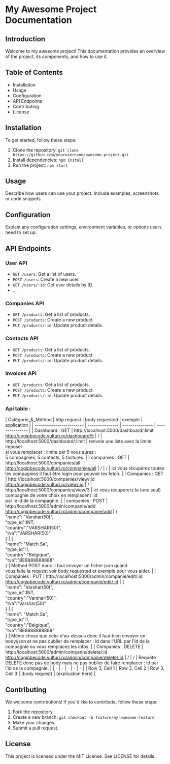 # My Awesome Project Documentation

## Introduction
Welcome to my awesome project! This documentation provides an overview of the project, its components, and how to use it.

## Table of Contents
- Installation
- Usage
- Configuration
- API Endpoints
- Contributing
- License

## Installation
To get started, follow these steps:
1. Clone the repository: `git clone https://github.com/yourusername/awesome-project.git`
2. Install dependencies: `npm install`
3. Run the project: `npm start`

## Usage
Describe how users can use your project. Include examples, screenshots, or code snippets.

## Configuration
Explain any configuration settings, environment variables, or options users need to set up.

## API Endpoints
### User API
- `GET /users`: Get a list of users.
- `POST /users`: Create a new user.
- `GET /users/:id`: Get user details by ID.
- ...

### Companies API
- `GET /products`: Get a list of products.
- `POST /products`: Create a new product.
- `PUT /products/:id`: Update product details.

### Contacts API
- `GET /products`: Get a list of products.
- `POST /products`: Create a new product.
- `PUT /products/:id`: Update product details.

### Invoices API
- `GET /products`: Get a list of products.
- `POST /products`: Create a new product.
- `PUT /products/:id`: Update product details.

### Api table :
|    Catégorie_&_Méthod    |   http request  | body requested  |     exemple     |     explication     |
| ------------------------ | --------------- | --------------- | --------------- |
|  Dashboard : GET  | http://localhost:5000/dashboard/:limit <br> http://cogipbecode.vulturi.ro/dashboard/5 |  /  | http://localhost:5000/dashboard/:limit   | renvoie une liste avec la limite imposer <br> si vous remplacer : limite par 5 vous aurez :<br> 5 compagnies, 5 contacts, 5 factures. |
| companies : GET   | http://localhost:5000/companies/all <br> http://cogipbecode.vulturi.ro/companies/all |  /  |  /  | ici vous récupérez toutes les compagnies il faut être login pour pouvoir les fetch. |
| Companies : GET   | http://localhost:5000/companies/view/:id <br> http://cogipbecode.vulturi.ro/view/:id |  /  | http://localhost:5000/companies/view/3 | ici vous récupererz la (une seul) compagnie de votre choix en remplacent :id <br> par le id de la compagnie. |
| companies : POST | http://localhost:5000/admin/companie/add <br> http://cogipbecode.vulturi.ro/admin/companie/add | {<br>"name": "Varshar(50)",<br>"type_id":INT,<br>"country":"VARSHAR(50)",<br>"tva":"VARSHAR(50)"<br>}   | {<br>"name": "Match Sa",<br>"type_id":1,<br>"country":"Belgique",<br>"tva":"BE8888888888"<br>} | Method POST donc il faut envoyer un ficher json quand<br> vous faite la request voir body requested et exemple pour vous aider. |
| Companies : PUT   | http://localhost:5000/admin/companie/edit/:id <br> http://cogipbecode.vulturi.ro/admin/companie/edit/:id | {<br>"name": "Varshar(50)",<br>"type_id":INT,<br>"country":"Varshar(50)",<br>"tva":"Varshar(50)"<br>}   | {<br>"name": "Match Sa",<br>"type_id":1,<br>"country":"Belgique",<br>"tva":"BE8888888888"<br>} | Même chose que celui d'au-dessus donc il faut bien envoyer un body/json et ne pas oublier de remplacer : id dans l'URL par l'id de la compagnie ou vous remplacez les infos. |
| Companies : DELETE  | http://localhost:5000/admin/companie/delete/:id <br> http://cogipbecode.vulturi.ro/admin/companie/delete/:id |  /  |  /  | Requête DELETE donc pas de body mais ne pas oublier de faire remplacer : id par l'id de la compagnie. |
| - | - | - | - | - |
| Row 3, Cell 1   | Row 3, Cell 2   | Row 3, Cell 3   | (body request) | (explication here) |

## Contributing
We welcome contributions! If you'd like to contribute, follow these steps:
1. Fork the repository.
2. Create a new branch: `git checkout -b feature/my-awesome-feature`
3. Make your changes.
4. Submit a pull request.

## License
This project is licensed under the MIT License. See LICENSE for details.
